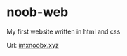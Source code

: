 # noob-web
 My first website written in html and css

 Url: [imxnoobx.xyz](https://imxnoobx.github.io)
